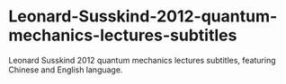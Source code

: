 Leonard-Susskind-2012-quantum-mechanics-lectures-subtitles
==========================================================

Leonard Susskind 2012 quantum mechanics lectures subtitles, featuring Chinese and English language.